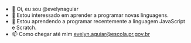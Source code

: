 - 👋 Oi, eu sou @evelynaguiar
- 👀 Estou interessado em aprender a programar novas linguagens.
- 🌱 Estou aprendendo a programar recentemente a linguagem JavaScript e Scratch.
- 📫 Como chegar até mim evelyn.aguiar@escola.pr.gov.br 
